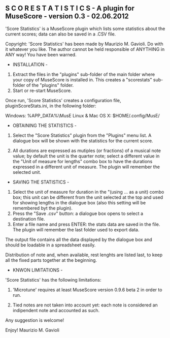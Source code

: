 S C O R E   S T A T I S T I C S  -  A plugin for MuseScore - version 0.3 - 02.06.2012
----

'Score Statistics' is a MuseScore plugin which lists some statistics about the
current scores; data can also be saved in a .CSV file.

Copyright: 'Score Statistics' has been made by Maurizio M. Gavioli.
    Do with it whatever you like. The author cannot be held responsible of
    ANYTHING in ANY way! You have been warned.


 - INSTALLATION -

1) Extract the files in the "plugins" sub-folder of the main folder where your
    copy of MuseScore is installed in. This creates a "scorestats" sub-folder of
    the "plugins" folder.
2) Start or re-start MuseScore.

Once run, 'Score Statistics' creates a configuration file, pluginScoreStats.ini,
in the following folder:

Windows:			%APP_DATA%\MusE
Linux & Mac OS X:	$HOME/.config/MusE/


 - OBTAINING THE STATISTICS -

1) Select the "Score Statistics" plugin from the "Plugins" menu list.
    A dialogue box will be shown with the statistics for the current score.

2) All durations are expressed as mutiples (or fractions) of a musical note
    value; by default the unit is the quarter note; select a different value
    in the "Unit of measure for lengths" combo box to have the durations
    expressed in a different unit of measure. The plugin will remember the
    selected unit.


 - SAVING THE STATISTICS -

1) Select the unit of measure for duration in the "(using ... as a unit) combo
    box; this unit can be different from the unit selected at the top and used
    for showing lengths in the dialogue box (also this setting will be
    remembered byt the plugin).
2) Press the "Save .csv" button: a dialogue box opens to select a destination file.
3) Enter a file name and press ENTER: the stats data are saved in the file.
	The plugin will remember the last folder used to export data.

The output file contains all the data displayed by the dialogue box and should
be loadable in a spreadsheet easily.

Distribution of note and, when available, rest lenghts are listed last, to keep
all the fixed parts together at the beginning.


- KNWON LIMITATIONS -

'Score Statistics' has the following limitations:

1) 'Microtune' requires at least MuseScore version 0.9.6 beta 2 in order to run.

2) Tied notes are not taken into account yet: each note is considered an
    indipendent note and accounted as such.


Any suggestion is welcome!

Enjoy!
	Maurizio M. Gavioli
